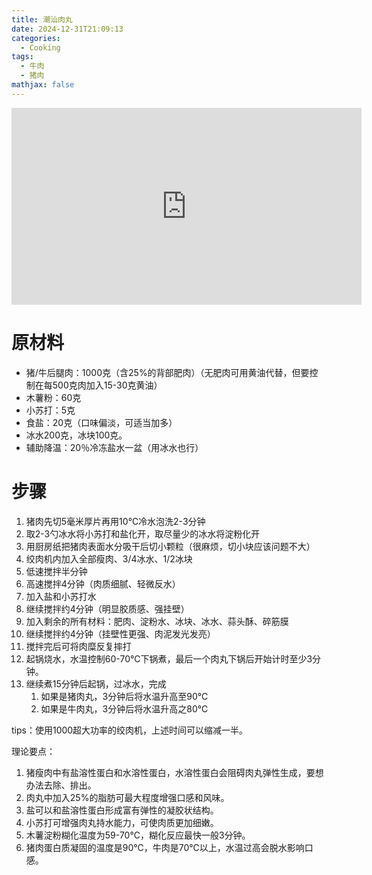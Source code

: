 ```yaml
---
title: 潮汕肉丸
date: 2024-12-31T21:09:13
categories:
  - Cooking
tags:
  - 牛肉
  - 猪肉
mathjax: false
---
```

<iframe width="560" height="315" src="https://www.youtube.com/embed/Wy5WKlQCLoc?si=IkUCya1jryDAACmY" title="YouTube video player" frameborder="0" allow="accelerometer; autoplay; clipboard-write; encrypted-media; gyroscope; picture-in-picture; web-share" referrerpolicy="strict-origin-when-cross-origin" allowfullscreen></iframe>

# 原材料

- 猪/牛后腿肉：1000克（含25%的背部肥肉）（无肥肉可用黄油代替，但要控制在每500克肉加入15-30克黄油）
- 木薯粉：60克
- 小苏打：5克
- 食盐：20克（口味偏淡，可适当加多）
- 冰水200克，冰块100克。
- 辅助降温：20％冷冻盐水一盆（用冰水也行）

# 步骤

1. 猪肉先切5毫米厚片再用10℃冷水泡洗2-3分钟
1. 取2-3勺冰水将小苏打和盐化开，取尽量少的冰水将淀粉化开
1. 用厨房纸把猪肉表面水分吸干后切小颗粒（很麻烦，切小块应该问题不大）
1. 绞肉机内加入全部瘦肉、3/4冰水、1/2冰块
1. 低速搅拌半分钟
1. 高速搅拌4分钟（肉质细腻、轻微反水）
1. 加入盐和小苏打水
1. 继续搅拌约4分钟（明显胶质感、强挂壁）
1. 加入剩余的所有材料：肥肉、淀粉水、冰块、冰水、蒜头酥、碎筋膜
1. 继续搅拌约4分钟（挂壁性更强、肉泥发光发亮）
1. 搅拌完后可将肉糜反复摔打
1. 起锅烧水，水温控制60-70℃下锅煮，最后一个肉丸下锅后开始计时至少3分钟。
1. 继续煮15分钟后起锅，过冰水，完成
   1. 如果是猪肉丸，3分钟后将水温升高至90℃
   1. 如果是牛肉丸，3分钟后将水温升高之80℃

tips：使用1000超大功率的绞肉机，上述时间可以缩减一半。

理论要点： 

1. 猪瘦肉中有盐溶性蛋白和水溶性蛋白，水溶性蛋白会阻碍肉丸弹性生成，要想办法去除、排出。 
1. 肉丸中加入25%的脂肪可最大程度增强口感和风味。 
1. 盐可以和盐溶性蛋白形成富有弹性的凝胶状结构。 
1. 小苏打可增强肉丸持水能力，可使肉质更加细嫩。 
1. 木薯淀粉糊化温度为59-70℃，糊化反应最快一般3分钟。 
1. 猪肉蛋白质凝固的温度是90℃，牛肉是70℃以上，水温过高会脱水影响口感。




